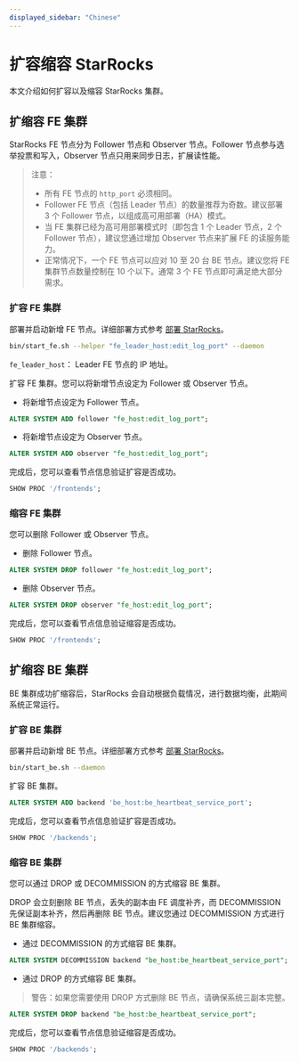 ```yaml
---
displayed_sidebar: "Chinese"
---
```


# 扩容缩容 StarRocks

本文介绍如何扩容以及缩容 StarRocks 集群。

## 扩缩容 FE 集群

StarRocks FE 节点分为 Follower 节点和 Observer 节点。Follower 节点参与选举投票和写入，Observer 节点只用来同步日志，扩展读性能。

> 注意：
>
> * 所有 FE 节点的 `http_port` 必须相同。
> * Follower FE 节点（包括 Leader 节点）的数量推荐为奇数。建议部署 3 个 Follower 节点，以组成高可用部署（HA）模式。
> * 当 FE 集群已经为高可用部署模式时（即包含 1 个 Leader 节点，2 个 Follower 节点），建议您通过增加 Observer 节点来扩展 FE 的读服务能力。
> * 正常情况下，一个 FE 节点可以应对 10 至 20 台 BE 节点。建议您将 FE 集群节点数量控制在 10 个以下。通常 3 个 FE 节点即可满足绝大部分需求。

### 扩容 FE 集群

部署并启动新增 FE 节点。详细部署方式参考 [部署 StarRocks](/deployment/deploy_manually.md)。

```bash
bin/start_fe.sh --helper "fe_leader_host:edit_log_port" --daemon
```

`fe_leader_host`： Leader FE 节点的 IP 地址。

扩容 FE 集群。您可以将新增节点设定为 Follower 或 Observer 节点。

* 将新增节点设定为 Follower 节点。

```sql
ALTER SYSTEM ADD follower "fe_host:edit_log_port";
```

* 将新增节点设定为 Observer 节点。

```sql
ALTER SYSTEM ADD observer "fe_host:edit_log_port";
```

完成后，您可以查看节点信息验证扩容是否成功。

```sql
SHOW PROC '/frontends';
```

### 缩容 FE 集群

您可以删除 Follower 或 Observer 节点。

* 删除 Follower 节点。

```sql
ALTER SYSTEM DROP follower "fe_host:edit_log_port";
```

* 删除 Observer 节点。

```sql
ALTER SYSTEM DROP observer "fe_host:edit_log_port";
```

完成后，您可以查看节点信息验证缩容是否成功。

```sql
SHOW PROC '/frontends';
```

## 扩缩容 BE 集群

BE 集群成功扩缩容后，StarRocks 会自动根据负载情况，进行数据均衡，此期间系统正常运行。

### 扩容 BE 集群

部署并启动新增 BE 节点。详细部署方式参考 [部署 StarRocks](/deployment/deploy_manually.md)。

```bash
bin/start_be.sh --daemon
```

扩容 BE 集群。

```sql
ALTER SYSTEM ADD backend 'be_host:be_heartbeat_service_port';
```

完成后，您可以查看节点信息验证扩容是否成功。

```sql
SHOW PROC '/backends';
```

### 缩容 BE 集群

您可以通过 DROP 或 DECOMMISSION 的方式缩容 BE 集群。

DROP 会立刻删除 BE 节点，丢失的副本由 FE 调度补齐，而 DECOMMISSION 先保证副本补齐，然后再删除 BE 节点。建议您通过 DECOMMISSION 方式进行 BE 集群缩容。

* 通过 DECOMMISSION 的方式缩容 BE 集群。

```sql
ALTER SYSTEM DECOMMISSION backend "be_host:be_heartbeat_service_port";
```

* 通过 DROP 的方式缩容 BE 集群。

> 警告：如果您需要使用 DROP 方式删除 BE 节点，请确保系统三副本完整。

```sql
ALTER SYSTEM DROP backend "be_host:be_heartbeat_service_port";
```

完成后，您可以查看节点信息验证缩容是否成功。

```sql
SHOW PROC '/backends';
```
